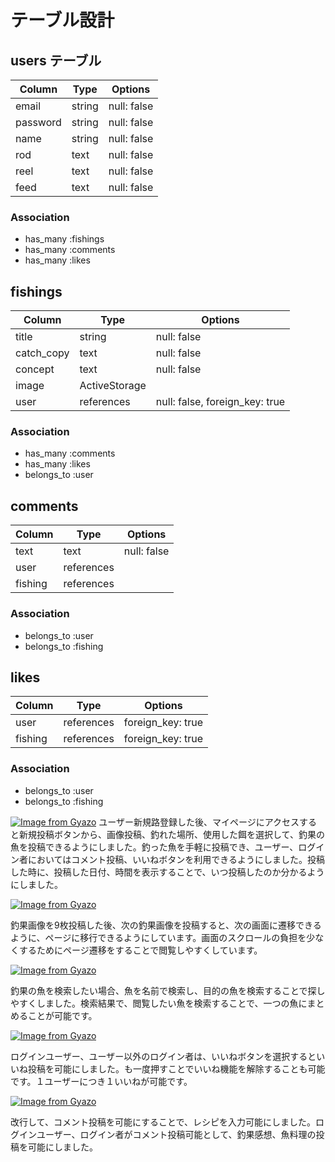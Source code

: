 # テーブル設計

## users テーブル
| Column      | Type   | Options     |
| ----------- | ------ | ----------- |
| email       | string | null: false |
| password    | string | null: false |
| name        | string | null: false |
| rod         | text   | null: false |
| reel        | text   | null: false |
| feed        | text   | null: false |

### Association

- has_many :fishings
- has_many :comments
- has_many :likes

## fishings
| Column      | Type            | Options                        |
| ----------- | ----------------| -------------------------------|
| title       | string          | null: false                    |
| catch_copy  | text            | null: false                    |
| concept     | text            | null: false                    |
| image       | ActiveStorage   |                                |
| user        | references      | null: false, foreign_key: true |

### Association

- has_many :comments
- has_many :likes
- belongs_to :user

## comments
| Column      | Type            | Options     |
| ----------- | ----------------| ----------- |
| text        | text            | null: false |
| user        | references      |             |
| fishing     | references      |             |

### Association

- belongs_to :user
- belongs_to :fishing

## likes

| Column      | Type            | Options                      |
| ----------- | ----------------| -----------------------------|
| user        | references      | foreign_key: true            |
| fishing     | references      | foreign_key: true            |

### Association

- belongs_to :user
- belongs_to :fishing


[![Image from Gyazo](https://i.gyazo.com/c0ad845c0b87c3e7deda2eab0262a167.jpg)](https://gyazo.com/c0ad845c0b87c3e7deda2eab0262a167)
ユーザー新規路登録した後、マイページにアクセスすると新規投稿ボタンから、画像投稿、釣れた場所、使用した餌を選択して、釣果の魚を投稿できるようにしました。釣った魚を手軽に投稿でき、ユーザー、ログイン者においてはコメント投稿、いいねボタンを利用できるようにしました。投稿した時に、投稿した日付、時間を表示することで、いつ投稿したのか分かるようにしました。

[![Image from Gyazo](https://i.gyazo.com/96a46a71490fac12fdf78cdf43323a91.jpg)](https://gyazo.com/96a46a71490fac12fdf78cdf43323a91)

釣果画像を9枚投稿した後、次の釣果画像を投稿すると、次の画面に遷移できるように、ページに移行できるようにしています。画面のスクロールの負担を少なくするためにページ遷移をすることで閲覧しやすくしています。

[![Image from Gyazo](https://i.gyazo.com/0ef9a20253ab9f8c80f0f673df0d76b3.jpg)](https://gyazo.com/0ef9a20253ab9f8c80f0f673df0d76b3)

釣果の魚を検索したい場合、魚を名前で検索し、目的の魚を検索することで探しやすくしました。検索結果で、閲覧したい魚を検索することで、一つの魚にまとめることが可能です。


[![Image from Gyazo](https://i.gyazo.com/22ca44aeea03f2bd86746da5f2ccdcd1.jpg)](https://gyazo.com/22ca44aeea03f2bd86746da5f2ccdcd1)

ログインユーザー、ユーザー以外のログイン者は、いいねボタンを選択するといいね投稿を可能にしました。も一度押すことでいいね機能を解除することも可能です。１ユーザーにつき１いいねが可能です。

[![Image from Gyazo](https://i.gyazo.com/6cfdf497fed3ce36bf99fceefec4155a.jpg)](https://gyazo.com/6cfdf497fed3ce36bf99fceefec4155a)

改行して、コメント投稿を可能にすることで、レシピを入力可能にしました。ログインユーザー、ログイン者がコメント投稿可能として、釣果感想、魚料理の投稿を可能にしました。